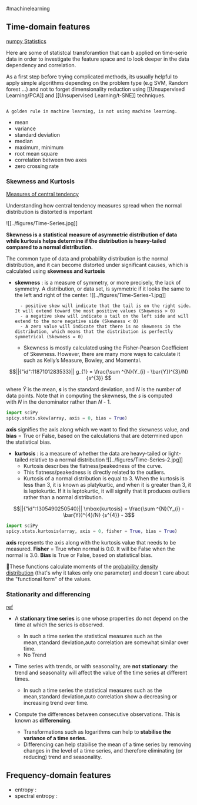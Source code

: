 #machinelearning 

## Time-domain features

[numpy Statistics](https://numpy.org/doc/stable/reference/routines.statistics.html)

Here are some of statistcal transforamtion that can b applied on time-serie  data  in order to investigate the feature space and to look deeper in the data dependency and correlation. 

As a first step before trying complicated methods, its usually helpful to apply simple algorithms depending on the problem type (e.g SVM, Random forest ...) and not to forget dimensionality reduction using [[Unsupervised Learning/PCA]] and [[Unsupervised Learning/t-SNE]] techniques.

```ad-note

A golden rule in machine learning, is not using machine learning. 
```

- mean 
- variance 
- standard deviation 
- median 
- maximum, minimum 
- root mean square 
- correlation between two axes 
- zero crossing rate 


### Skewness and Kurtosis

 [Measures of central tendency](https://www.turing.com/kb/calculating-skewness-and-kurtosis-in-python)

Understanding how central tendency measures spread when the normal distribution is distorted is important

![[../figures/Time-Series.jpg]]



**Skewness is a statistical measure of asymmetric distribution of data while kurtosis helps determine if the distribution is heavy-tailed compared to a normal distribution.**


The common type of data and probability distribution is the normal distribution, and it can become distorted under significant causes, which is calculated using **skewness and kurtosis**

- **skewness** :  is a measure of symmetry, or more precisely, the lack of symmetry. A distribution, or data set, is symmetric if it looks the same to the left and right of the center.
![[../figures/Time-Series-1.jpg]]

		- positive skew will indicate that the tail is on the right side. It will extend toward the most positive values (Skewness > 0)
		- a negative skew will indicate a tail on the left side and will extend to the more negative side (Skewness < 0)
		- A zero value will indicate that there is no skewness in the distribution, which means that the distribution is perfectly symmetrical (Skewness = 0)
	- Skewness is mostly calculated using the Fisher-Pearson Coefficient of Skewness. However, there are many more ways to calculate it such as Kelly’s Measure, Bowley, and Momental.
```math
||{"id":1187101283533}||

g_{1} = \frac{\sum ^{N}(Y_{i} - \bar{Y})^{3}/N} {s^{3}}

```
where $\bar{Y}$ is the mean, **_s_** is the standard deviation, and _N_ is the number of data points. Note that in computing the skewness, the _s_ is computed with _N_ in the denominator rather than _N_ - 1.
```python
import sciPy
spicy.stats.skew(array, axis = 0, bias = True)
```
**axis** signifies the axis along which we want to find the skewness value, and **bias** = True or False, based on the calculations that are determined upon the statistical bias.

- **kurtosis** : is a measure of whether the data are heavy-tailed or light-tailed relative to a normal distribution
![[../figures/Time-Series-2.jpg]]
	- Kurtosis describes the flatness/peakedness of the curve.
	- This flatness/peakedness is directly related to the outliers.
	- Kurtosis of a normal distribution is equal to 3. When the kurtosis is less than 3, it is known as platykurtic, and when it is greater than 3, it is leptokurtic. If it is leptokurtic, it will signify that it produces outliers rather than a normal distribution.
```math
||{"id":1305490250540}||

\mbox{kurtosis} = \frac{\sum ^{N}(Y_{i} - \bar{Y})^{4}/N} {s^{4}}  - 3
```
```python
import sciPy
spicy.stats.kurtosis(array, axis = 0, fisher = True, bias = True)
```

**axis** represents the axis along with the kurtosis value that needs to be measured.
**Fisher** = True when normal is 0.0. It will be False when the normal is 3.0. **Bias** is True or False, based on statistical bias.

🏹These functions calculate moments of the [probability density distribution](https://en.wikipedia.org/wiki/Probability_density_function) (that's why it takes only one parameter) and doesn't care about the "functional form" of the values.

### Stationarity and differencing
[ref](https://otexts.com/fpp2/stationarity.html)
* A **stationary time series** is one whose properties do not depend on the time at which the series is observed.
	* In such a time series the statistical measures such as the mean,standard deviation,auto correlation are somewhat similar over time.
	* No Trend

* Time series with trends, or with seasonality, are **not stationary**: the trend and seasonality will affect the value of the time series at different times.
	* In such a time series the statistical measures such as the mean,standard deviation,auto correlation show a decreasing or increasing trend over time.


* Compute the differences between consecutive observations. This is known as **differencing**.
	* Transformations such as logarithms can help to **stabilise the variance of a time series.**
	* Differencing can help stabilise the mean of a time series by removing changes in the level of a time series, and therefore eliminating (or reducing) trend and seasonality.

## Frequency-domain features
- entropy :
- spectral entropy :
